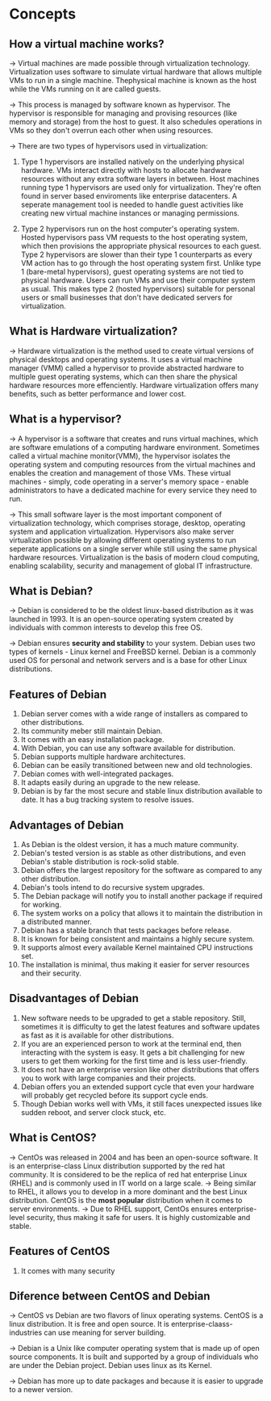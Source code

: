 # Concepts

## How a virtual machine works?

-> Virtual machines are made possible through virtualization technology. Virtualization uses software to simulate virtual hardware that allows multiple VMs to run in a single machine. Thephysical machine is known as the host while the VMs running on it are called guests.

-> This process is managed by software known as hypervisor. The hypervisor is responsible for managing and provising resources (like memory and storage) from the host to guest. It also schedules operations in VMs so they don't overrun each other when using resources.

-> There are two types of hypervisors used in virtualization:
   1. Type 1 hypervisors are installed natively on the underlying physical hardware. VMs interact directly with hosts to allocate hardware resources without any           extra software layers in between. Host machines running type 1 hypervisors are used only for virtualization. They're often found in server based enviroments         like enterprise datacenters. A seperate management tool is needed to handle guest activities like creating new virtual machine instances or managing                 permissions.
   
   2. Type 2 hypervisors run on the host computer's operating system. Hosted hypervisors pass VM requests to the host operating system, which then provisions the       appropriate physical resources to each guest. Type 2 hypervisors are slower than their type 1 counterparts as every VM action has to go through the host             operating system first. Unlike type 1 (bare-metal hypervisors), guest operating systems are not tied to physical hardware. Users can run VMs and use their           computer system as usual. This makes type 2 (hosted hypervisors) suitable for personal users or small businesses that don't have dedicated servers for               virtualization.

## What is Hardware virtualization?

-> Hardware virtualization is the method used to create virtual versions of physical desktops and operating systems. It uses a virtual machine manager (VMM) called a hypervisor to provide abstracted hardware to multiple guest operating systems, which can then share the physical hardware resources more effenciently. Hardware virtualization offers many benefits, such as better performance and lower cost.

## What is a hypervisor?

-> A hypervisor is a software that creates and runs virtual machines, which are software emulations of a computing hardware environment. Sometimes called a virtual machine monitor(VMM), the hypervisor isolates the operating system and computing resources from the virtual machines and enables the creation and management of those VMs. These virtual machines - simply, code operating in a server's memory space - enable administrators to have a dedicated machine for every service they need to run.

-> This small software layer is the most important component of virtualization technology, which comprises storage, desktop, operating system and application virtualization. Hypervisors also make server virtualization possible by allowing different operating systems to run seperate applications on a single server while still using the same physical hardware resources. Virtualization is the basis of modern cloud computing, enabling scalability, security and management of global IT infrastructure.

## What is Debian?

-> Debian is considered to be the oldest linux-based distribution as it was launched in 1993. It is an open-source operating system created by individuals with common interests to develop this free OS.

-> Debian ensures **security and stability** to your system. Debian uses two types of kernels - Linux kernel and FreeBSD kernel. Debian is a commonly used OS for personal and network servers and is a base for other Linux distributions.

## Features of Debian

  1. Debian server comes with a wide range of installers as compared to other distributions.
  2. Its community meber still maintain Debian.
  3. It comes with an easy installation package.
  4. With Debian, you can use any software available for distribution.
  5. Debian supports multiple hardware architectures.
  6. Debian can be easily transitioned between new and old technologies.
  7. Debian comes with well-integrated packages.
  8. It adapts easily during an upgrade to the new release.
  9. Debian is by far the most secure and stable linux distribution available to date. It has a bug tracking system to resolve issues.

## Advantages of Debian

  1. As Debian is the oldest version, it has a much mature community.
  2. Debian's tested version is as stable as other distributions, and even Debian's stable distribution is rock-solid stable.
  3. Debian offers the largest repository for the software as compared to any other distribution.
  4. Debian's tools intend to do recursive system upgrades.
  5. The Debian package will notify you to install another package if required for working.
  6. The system works on a policy that allows it to maintain the distribution in a distributed manner.
  7. Debian has a stable branch that tests packages before release.
  8. It is known for being consistent and maintains a highly secure system.
  9. It supports almost every available Kernel maintained CPU instructions set.
  10. The installation is minimal, thus making it easier for server resources and their security.

## Disadvantages of Debian

  1. New software needs to be upgraded to get a stable repository. Still, sometimes it is difficulty to get the latest features and software updates as fast as it is available for other distributions.
  2. If you are an experienced person to work at the terminal end, then interacting with the system is easy. It gets a bit challenging for new users to get them working for the first time and is less user-friendly.
  3. It does not have an enterprise version like other distributions that offers you to work with large companies and their projects.
  4. Debian offers you an extended support cycle that even your hardware will probably get recycled before its support cycle ends.
  5. Though Debian works well with VMs, it still faces unexpected issues like sudden reboot, and server clock stuck, etc.

## What is CentOS?

  -> CentOs was released in 2004 and has been an open-source software. It is an enterprise-class Linux distribution supported by the red hat community. It is considered to be the replica of red hat enterprise Linux (RHEL) and is commonly used in IT world on a large scale.
  -> Being similar to RHEL, it allows you to develop in a more dominant and the best Linux distribution. CentOS is the **most popular** distribution when it comes to server environments.
  -> Due to RHEL support, CentOs ensures enterprise-level security, thus making it safe for users. It is highly customizable and stable.

## Features of CentOS

  1. It comes with many security
## Diference between CentOS and Debian

-> CentOS vs Debian are two flavors of linux operating systems. CentOS is a linux distribution. It is free and open source. It is enterprise-claass-industries can use meaning for server building.

-> Debian is a Unix like computer operating system that is made up of open source components. It is built and supported by a group of individuals who are under the Debian project. Debian uses linux as its Kernel.

-> Debian has more up to date packages and because it is easier to upgrade to a newer version. 
